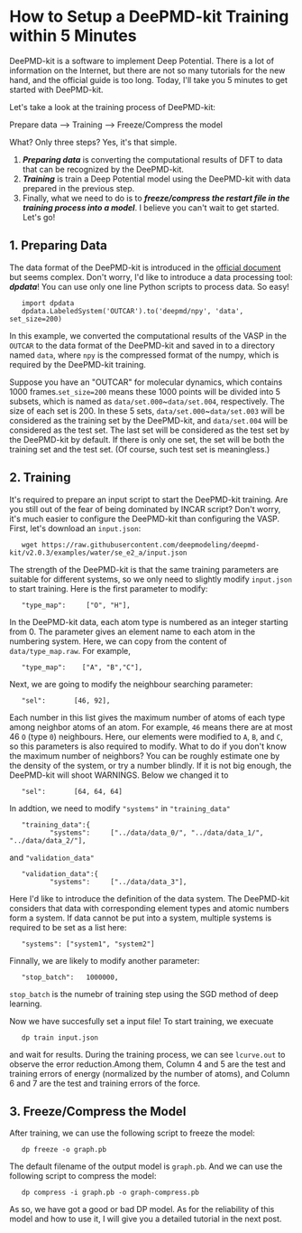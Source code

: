 
# How to Setup a DeePMD-kit Training within 5 Minutes

DeePMD-kit is a software to implement Deep Potential. There is a lot of information on the Internet, but there are not so many tutorials for the new hand, and the official guide is too long. Today, I'll take you 5 minutes to get started with DeePMD-kit. 

Let's take a look at the training process of DeePMD-kit:

Prepare data -->  Training --> Freeze/Compress the model

What? Only three steps? Yes, it's that simple.<!--more--> 

1. ***Preparing data*** is converting the computational results of DFT to data that can be recognized by the DeePMD-kit. 
2. ***Training*** is train a Deep Potential model using the DeePMD-kit with data prepared in the previous step. 
3. Finally, what we need to do is to ***freeze/compress the restart file in the training process into a model***. I believe you can't wait to get started. Let's go!

## 1. Preparing Data

The data format of the DeePMD-kit is introduced in the [official document](https://deepmd.readthedocs.io/) but seems complex. Don't worry, I'd like to introduce a data processing tool: ***dpdata***! You can use only one line Python scripts to process data. So easy!

       import dpdata
       dpdata.LabeledSystem('OUTCAR').to('deepmd/npy', 'data', set_size=200)

In this example, we converted the computational results of the VASP in the `OUTCAR` to the data format of the DeePMD-kit and saved in to a directory named `data`, where `npy` is the compressed format of the numpy, which is required by the DeePMD-kit training. 


Suppose you have an "OUTCAR" for molecular dynamics, which contains 1000 frames.`set_size=200` means these 1000 points will be divided into 5 subsets, which is named as `data/set.000`\~`data/set.004`, respectively. The size of each set is 200. In these 5 sets, `data/set.000`\~`data/set.003` will be considered as the training set by the DeePMD-kit, and `data/set.004` will be considered as the test set. The last set will be considered as the test set by the DeePMD-kit by default. If there is only one set, the set will be both the training set and the test set. (Of course, such test set is meaningless.) 

## 2. Training

It's required to prepare an input script to start the DeePMD-kit training. Are you still out of the fear of being dominated by INCAR script?  Don't worry, it's much easier to configure the DeePMD-kit than configuring the VASP. First, let's download an `input.json`:

       wget https://raw.githubusercontent.com/deepmodeling/deepmd-kit/v2.0.3/examples/water/se_e2_a/input.json

The strength of the DeePMD-kit is that the same training parameters are suitable for different systems, so we only need to slightly modify `input.json` to start training. Here is the first parameter to modify:

       "type_map":     ["O", "H"],

In the DeePMD-kit data, each atom type is numbered as an integer starting from 0. The parameter gives an element name to each atom in the numbering system. Here, we can copy from the content of `data/type_map.raw`. For example,

       "type_map":    ["A", "B","C"],

Next, we are going to modify the neighbour searching parameter:

       "sel":       [46, 92],

Each number in this list gives the maximum number of atoms of each type among neighbor atoms of an atom. For example, `46` means there are at most 46 `O` (type `0`) neighbours. Here, our elements were modified to `A`, `B`, and `C`, so this parameters is also required to modify. What to do if you don't know the maximum number of neighbors? You can be roughly estimate one by the density of the system, or try a number blindly. If it is not big enough, the DeePMD-kit will shoot WARNINGS.  Below we changed it to 

       "sel":       [64, 64, 64]

In addtion, we need to modify `"systems"` in `"training_data"` 

       "training_data":{
              "systems":     ["../data/data_0/", "../data/data_1/", "../data/data_2/"],

and `"validation_data"`

       "validation_data":{
              "systems":     ["../data/data_3"],


Here I'd like to introduce the definition of the data system. The DeePMD-kit considers that data with corresponding element types and atomic numbers form a system. If data cannot be put into a system, multiple systems is required to be set as a list here:

       "systems": ["system1", "system2"]

Finnally, we are likely to modify another parameter:

       "stop_batch":   1000000,

`stop_batch` is the numebr of training step using the SGD method of deep learning.


Now we have succesfully set a input file! To start training, we execuate

       dp train input.json

and wait for results. During the training process, we can see `lcurve.out` to observe the error reduction.Among them, Column 4 and 5 are the test and training errors of energy (normalized by the number of atoms), and Column 6 and 7 are the test and training errors of the force. 

## 3. Freeze/Compress the Model

After training, we can use the following script to freeze the model:

       dp freeze -o graph.pb

The default filename of the output model is `graph.pb`. And we can use the following script to compress the model:

       dp compress -i graph.pb -o graph-compress.pb

As so, we have got a good or bad DP model. As for the reliability of this model and how to use it, I will give you a detailed tutorial in the next post.
